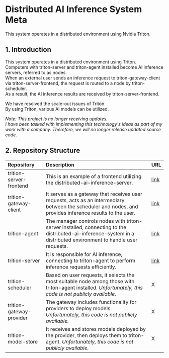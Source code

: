 # Distributed AI Inference System Meta
This system operates in a distributed environment using Nvidia Triton.

## 1. Introduction
This system operates in a distributed environment using Triton.   
Computers with triton-server and triton-agent installed become AI inference servers, referred to as nodes.   
When an external user sends an inference request to triton-gateway-client via triton-server-frontend, the request is routed to a node by triton-scheduler.   
As a result, the AI inference results are received by triton-server-frontend.   

We have resolved the scale-out issues of Triton.   
By using Triton, various AI models can be utilized.   

*Note: This project is no longer receiving updates.*   
*I have been tasked with implementing this technology's ideas as part of my work with a company. Therefore, we will no longer release updated source code.*   

## 2. Repository Structure
|Repository|Description|URL|
|:---|:---|:---|
|trition-server-frontend|This is an example of a frontend utilizing the distributed-ai-inference-server.|[link](https://github.com/ahr-i/triton-server-frontend)|
|trition-gateway-client|It serves as a gateway that receives user requests, acts as an intermediary between the scheduler and nodes, and provides inference results to the user.|[link](https://github.com/ahr-i/triton-gateway-client)|
|trition-agent|The manager controls nodes with triton-server installed, connecting to the distributed-ai-inference-system in a distributed environment to handle user requests.|[link](https://github.com/ahr-i/triton-agent)|
|trition-server|It is responsible for AI inference, connecting to triton-agent to perform inference requests efficiently.|[link](https://github.com/ahr-i/triton-server)|
|trition-scheduler|Based on user requests, it selects the most suitable node among those with triton-agent installed. *Unfortunately, this code is not publicly available.*|X|
|trition-gateway-provider|The gateway includes functionality for providers to deploy models. *Unfortunately, this code is not publicly available.*|X|
|trition-model-store|It receives and stores models deployed by the provider, then deploys them to triton-agent. *Unfortunately, this code is not publicly available.*|X|